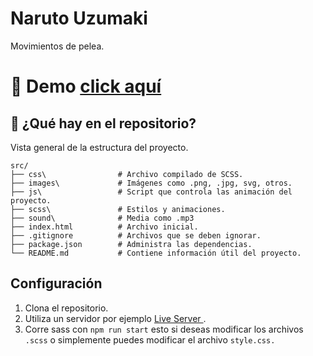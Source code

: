 # Naruto Uzumaki
 Movimientos de pelea.

# 💜 Demo   [click aquí](https://madelynarana.github.io/naruto_uzumaki/)

## 🧐 ¿Qué hay en el repositorio?

Vista general de la estructura del proyecto.

```
src/
├── css\                # Archivo compilado de SCSS.
├── images\             # Imágenes como .png, .jpg, svg, otros.
├── js\                 # Script que controla las animación del proyecto. 
├── scss\               # Estilos y animaciones.
├── sound\              # Media como .mp3
├── index.html          # Archivo inicial.
├── .gitignore          # Archivos que se deben ignorar.
├── package.json        # Administra las dependencias.
└── README.md           # Contiene información útil del proyecto.
```


## Configuración

1. Clona el repositorio.
2. Utiliza un servidor por ejemplo <a href="https://marketplace.visualstudio.com/items?itemName=ritwickdey.LiveServer">Live Server </a>.
3. Corre sass con `npm run start` esto si deseas modificar los archivos `.scss` o simplemente puedes modificar el archivo `style.css.`
